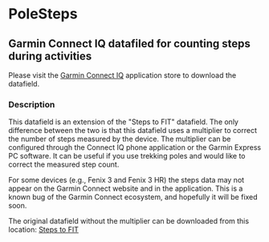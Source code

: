 # PoleSteps
## Garmin Connect IQ datafiled for counting steps during activities

Please visit the [Garmin Connect IQ](https://apps.garmin.com/en-US/apps/eb7018d6-3a13-4530-92ec-ed51d1f56e07#0) application store to download the datafield. 

### Description
This datafield is an extension of the "Steps to FIT" datafield. The only difference between the two is that this datafield uses a multiplier to correct the number of steps measured by the device. The multiplier can be configured through the Connect IQ phone application or the Garmin Express PC software. 
It can be useful if you use trekking poles and would like to correct the measured step count. 

For some devices (e.g., Fenix 3 and Fenix 3 HR) the steps data may not appear on the Garmin Connect website and in the application. This is a known bug of the Garmin Connect ecosystem, and hopefully it will be fixed soon. 

The original datafield without the multiplier can be downloaded from this location: [Steps to FIT](https://apps.garmin.com/hu-HU/apps/eb7018d6-3a13-4530-92ec-ed51d1f56e07#0)
